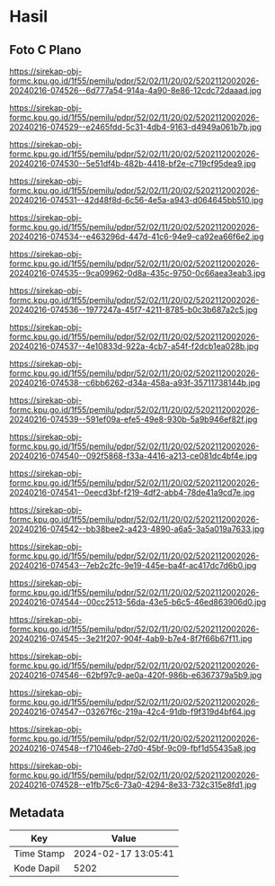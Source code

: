 # Hasil

## Foto C Plano

https://sirekap-obj-formc.kpu.go.id/1f55/pemilu/pdpr/52/02/11/20/02/5202112002026-20240216-074526--6d777a54-914a-4a90-8e86-12cdc72daaad.jpg

https://sirekap-obj-formc.kpu.go.id/1f55/pemilu/pdpr/52/02/11/20/02/5202112002026-20240216-074529--e2465fdd-5c31-4db4-9163-d4949a061b7b.jpg

https://sirekap-obj-formc.kpu.go.id/1f55/pemilu/pdpr/52/02/11/20/02/5202112002026-20240216-074530--5e51df4b-482b-4418-bf2e-c719cf95dea9.jpg

https://sirekap-obj-formc.kpu.go.id/1f55/pemilu/pdpr/52/02/11/20/02/5202112002026-20240216-074531--42d48f8d-6c56-4e5a-a943-d064645bb510.jpg

https://sirekap-obj-formc.kpu.go.id/1f55/pemilu/pdpr/52/02/11/20/02/5202112002026-20240216-074534--e463296d-447d-41c6-94e9-ca92ea66f6e2.jpg

https://sirekap-obj-formc.kpu.go.id/1f55/pemilu/pdpr/52/02/11/20/02/5202112002026-20240216-074535--9ca09962-0d8a-435c-9750-0c66aea3eab3.jpg

https://sirekap-obj-formc.kpu.go.id/1f55/pemilu/pdpr/52/02/11/20/02/5202112002026-20240216-074536--1977247a-45f7-4211-8785-b0c3b687a2c5.jpg

https://sirekap-obj-formc.kpu.go.id/1f55/pemilu/pdpr/52/02/11/20/02/5202112002026-20240216-074537--4e10833d-922a-4cb7-a54f-f2dcb1ea028b.jpg

https://sirekap-obj-formc.kpu.go.id/1f55/pemilu/pdpr/52/02/11/20/02/5202112002026-20240216-074538--c6bb6262-d34a-458a-a93f-35711738144b.jpg

https://sirekap-obj-formc.kpu.go.id/1f55/pemilu/pdpr/52/02/11/20/02/5202112002026-20240216-074539--591ef09a-efe5-49e8-930b-5a9b946ef82f.jpg

https://sirekap-obj-formc.kpu.go.id/1f55/pemilu/pdpr/52/02/11/20/02/5202112002026-20240216-074540--092f5868-f33a-4416-a213-ce081dc4bf4e.jpg

https://sirekap-obj-formc.kpu.go.id/1f55/pemilu/pdpr/52/02/11/20/02/5202112002026-20240216-074541--0eecd3bf-f219-4df2-abb4-78de41a9cd7e.jpg

https://sirekap-obj-formc.kpu.go.id/1f55/pemilu/pdpr/52/02/11/20/02/5202112002026-20240216-074542--bb38bee2-a423-4890-a6a5-3a5a019a7633.jpg

https://sirekap-obj-formc.kpu.go.id/1f55/pemilu/pdpr/52/02/11/20/02/5202112002026-20240216-074543--7eb2c2fc-9e19-445e-ba4f-ac417dc7d6b0.jpg

https://sirekap-obj-formc.kpu.go.id/1f55/pemilu/pdpr/52/02/11/20/02/5202112002026-20240216-074544--00cc2513-56da-43e5-b6c5-46ed863906d0.jpg

https://sirekap-obj-formc.kpu.go.id/1f55/pemilu/pdpr/52/02/11/20/02/5202112002026-20240216-074545--3e21f207-904f-4ab9-b7e4-8f7f66b67f11.jpg

https://sirekap-obj-formc.kpu.go.id/1f55/pemilu/pdpr/52/02/11/20/02/5202112002026-20240216-074546--62bf97c9-ae0a-420f-986b-e6367379a5b9.jpg

https://sirekap-obj-formc.kpu.go.id/1f55/pemilu/pdpr/52/02/11/20/02/5202112002026-20240216-074547--03267f6c-219a-42c4-91db-f9f319d4bf64.jpg

https://sirekap-obj-formc.kpu.go.id/1f55/pemilu/pdpr/52/02/11/20/02/5202112002026-20240216-074548--f71046eb-27d0-45bf-9c09-fbf1d55435a8.jpg

https://sirekap-obj-formc.kpu.go.id/1f55/pemilu/pdpr/52/02/11/20/02/5202112002026-20240216-074528--e1fb75c6-73a0-4294-8e33-732c315e8fd1.jpg


## Metadata

| Key        | Value               |
| ---------- | ------------------- |
| Time Stamp | 2024-02-17 13:05:41 |
| Kode Dapil | 5202                |



